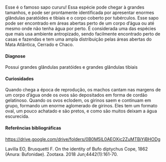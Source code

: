 ﻿Esse é o famoso sapo cururu! Essa espécie pode chegar à grandes tamanhos, e pode ser prontamente identificada por apresentar enormes <glossario>glândulas paratóides</glossario> e <glossario>tibiais</glossario> e o corpo coberto por tubérculos.
Esse sapo pode ser encontrado em áreas abertas perto de um corpo d’água ou até mesmo onde não tenha água por perto.
É considerada uma das espécies que mais usa ambiente antropizado, sendo facilmente encontrado perto de casas e fazendas e tem uma ampla distribuição pelas áreas abertas do Mata Atlântica, Cerrado e Chaco.


#### Diagnose
Possui grandes glândulas paratóides e grandes glândulas tibiais


#### Curiosidades
Quando chega a época de reprodução, os machos cantam nas margens de um corpo d’água onde os ovos são depositados em forma de cordão gelatinoso. Quando os ovos eclodem, os girinos saem e continuam em grupo, formando um enorme aglomerado de girinos. Eles tem um formato oval, um pouco achatado e são pretos, e como são muitos deixam a água escurecida.


#### Referências bibliográficas
https://drive.google.com/drive/folders/0B0M5IL0AEOXic2ZuMTBiYjBHODg


Lavilla EO, Brusquetti F. On the identity of Bufo diptychus Cope, 1862 (Anura: Bufonidae). Zootaxa. 2018 Jun;4442(1):161-70.
